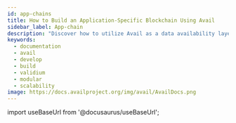 ```yaml
---
id: app-chains
title: How to Build an Application-Specific Blockchain Using Avail
sidebar_label: App-chain
description: "Discover how to utilize Avail as a data availability layer to build an app-chain."
keywords:
  - documentation
  - avail
  - develop
  - build
  - validium
  - modular
  - scalability
image: https://docs.availproject.org/img/avail/AvailDocs.png
---
```

import useBaseUrl from '@docusaurus/useBaseUrl';
